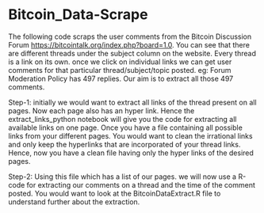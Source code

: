 # Bitcoin_Data-Scrape

The following code scraps the user comments from the Bitcoin Discussion Forum https://bitcointalk.org/index.php?board=1.0. You can see that there are different threads under the subject column on the website. Every thread is a link on its own. once we click on individual links we can get user comments for that particular thread/subject/topic posted. eg: Forum Moderation Policy has 497 replies. Our aim is to extract all those 497 comments.

Step-1:
initially we would want to extract all links of the thread present on all pages. Now each page also has an hyper link. Hence the extract_links_python notebook will give you the code for extracting all available links on one page.
Once you have a file containing all possible links from your different pages. You would want to clean the irrational links and only keep the hyperlinks that are incorporated of your thread links. Hence, now you have a clean file having only the hyper links of the desired pages.

Step-2:
Using this file which has a list of our pages. we will now use a R-code for extracting our comments on a thread and the time of the comment posted. You would want to look at the BitcoinDataExtract.R file to understand further about the extraction.








